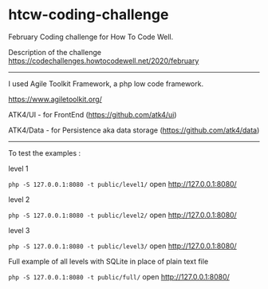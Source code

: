 # htcw-coding-challenge
February Coding challenge for How To Code Well.

Description of the challenge https://codechallenges.howtocodewell.net/2020/february

---
I used Agile Toolkit Framework, a php low code framework.

https://www.agiletoolkit.org/

ATK4/UI - for FrontEnd (https://github.com/atk4/ui)

ATK4/Data - for Persistence aka data storage (https://github.com/atk4/data) 

---
To test the examples :

level 1

`php -S 127.0.0.1:8080 -t public/level1/` open http://127.0.0.1:8080/

level 2

`php -S 127.0.0.1:8080 -t public/level2/` open http://127.0.0.1:8080/

level 3

`php -S 127.0.0.1:8080 -t public/level3/` open http://127.0.0.1:8080/

Full example of all levels with SQLite in place of plain text file

`php -S 127.0.0.1:8080 -t public/full/` open http://127.0.0.1:8080/
